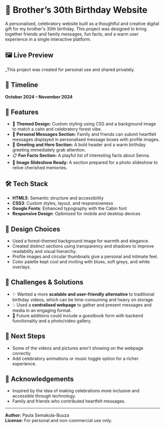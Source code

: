 # 🎉 Brother’s 30th Birthday Website

A personalised, celebratory website built as a thoughtful and creative digital gift for my brother's 30th birthday. This project was designed to bring together friends and family messages, fun facts, and a warm user experience in a single interactive platform.

## 🖼️ Live Preview

_This project was created for personal use and shared privately.

## 📅 Timeline

**October 2024 – November 2024**

## 🌟 Features

- 🎨 **Themed Design:** Custom styling using CSS and a background image to match a calm and celebratory forest vibe.
- 💬 **Personal Messages Section:** Family and friends can submit heartfelt messages displayed in personalised message boxes with profile images.
- 🎂 **Greeting and Hero Section:** A bold header and a warm birthday greeting immediately grab attention.
- 📋 **Fun Facts Section:** A playful list of interesting facts about Senna.
- 📸 **Image Slideshow Ready:** A section prepared for a photo slideshow to relive cherished memories.

## 🛠️ Tech Stack

- **HTML5**: Semantic structure and accessibility
- **CSS3**: Custom styles, layout, and responsiveness
- **Google Fonts**: Enhanced typography with the Cabin font
- **Responsive Design**: Optimised for mobile and desktop devices

## 📐 Design Choices

- Used a forest-themed background image for warmth and elegance.
- Created distinct sections using transparency and shadows to improve readability and visual hierarchy.
- Profile images and circular thumbnails give a personal and intimate feel.
- Color palette kept cool and inviting with blues, soft greys, and white overlays.

## 🧠 Challenges & Solutions

- ✨ Wanted a more **scalable and user-friendly alternative** to traditional birthday videos, which can be time-consuming and heavy on storage.
- 💡 Used a **centralised webpage** to gather and present messages and media in an engaging format.
- 💬 Future additions could include a guestbook form with backend functionality and a photo/video gallery.

## 📌 Next Steps

- Some of the videos and pictures aren't showing on the webpage correctly 
- Add celebratory animations or music toggle option for a richer experience.

## 🙌 Acknowledgements

- Inspired by the idea of making celebrations more inclusive and accessible through technology.
- Family and friends who contributed heartfelt messages.

---

**Author:** Paula Semakula-Buuza  
**License:** For personal and non-commercial use only.
